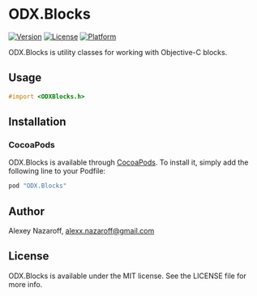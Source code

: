 # ODX.Blocks

[![Version](https://img.shields.io/cocoapods/v/ODX.Blocks.svg?style=flat)](http://cocoapods.org/pods/ODX.Blocks)
[![License](https://img.shields.io/cocoapods/l/ODX.Blocks.svg?style=flat)](http://cocoapods.org/pods/ODX.Blocks)
[![Platform](https://img.shields.io/cocoapods/p/ODX.Blocks.svg?style=flat)](http://cocoapods.org/pods/ODX.Blocks)

ODX.Blocks is utility classes for working with Objective-C blocks.

## Usage

```objective-c
#import <ODXBlocks.h>
```

## Installation

### CocoaPods
ODX.Blocks is available through [CocoaPods](http://cocoapods.org). To install
it, simply add the following line to your Podfile:

```ruby
pod "ODX.Blocks"
```

## Author

Alexey Nazaroff, alexx.nazaroff@gmail.com

## License

ODX.Blocks is available under the MIT license. See the LICENSE file for more info.
